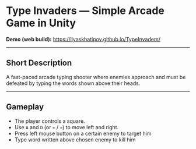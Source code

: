 # Type Invaders — Simple Arcade Game in Unity

**Demo (web build):** https://ilyaskhatipov.github.io/TypeInvaders/

---

## Short Description

A fast-paced arcade typing shooter where enemies approach and must be defeated by typing the words shown above their heads.

---

## Gameplay

- The player controls a square.
- Use `A` and `D` (or `←` / `→`) to move left and right.
- Press left mouse button on a certain enemy to target him
- Type word written above chosen enemy to kill him
